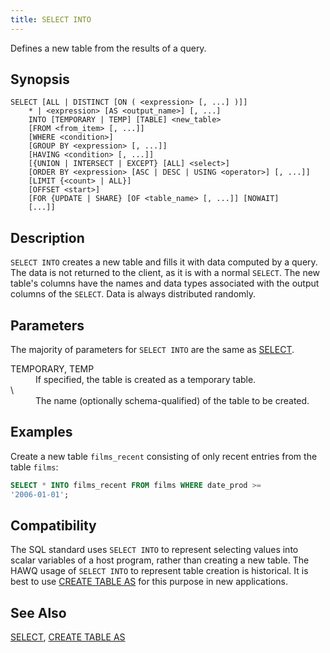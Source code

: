 ```yaml
---
title: SELECT INTO
---
```


<!--
Licensed to the Apache Software Foundation (ASF) under one
or more contributor license agreements.  See the NOTICE file
distributed with this work for additional information
regarding copyright ownership.  The ASF licenses this file
to you under the Apache License, Version 2.0 (the
"License"); you may not use this file except in compliance
with the License.  You may obtain a copy of the License at

  http://www.apache.org/licenses/LICENSE-2.0

Unless required by applicable law or agreed to in writing,
software distributed under the License is distributed on an
"AS IS" BASIS, WITHOUT WARRANTIES OR CONDITIONS OF ANY
KIND, either express or implied.  See the License for the
specific language governing permissions and limitations
under the License.
-->

Defines a new table from the results of a query.

## Synopsis<a id="topic1__section2"></a>

``` pre
SELECT [ALL | DISTINCT [ON ( <expression> [, ...] )]]
    * | <expression> [AS <output_name>] [, ...]
    INTO [TEMPORARY | TEMP] [TABLE] <new_table>
    [FROM <from_item> [, ...]]
    [WHERE <condition>]
    [GROUP BY <expression> [, ...]]
    [HAVING <condition> [, ...]]
    [{UNION | INTERSECT | EXCEPT} [ALL] <select>]
    [ORDER BY <expression> [ASC | DESC | USING <operator>] [, ...]]
    [LIMIT {<count> | ALL}]
    [OFFSET <start>]
    [FOR {UPDATE | SHARE} [OF <table_name> [, ...]] [NOWAIT]
    [...]]
```

## Description<a id="topic1__section3"></a>

`SELECT INTO` creates a new table and fills it with data computed by a query. The data is not returned to the client, as it is with a normal `SELECT`. The new table's columns have the names and data types associated with the output columns of the `SELECT`. Data is always distributed randomly.

## Parameters<a id="topic1__section4"></a>

The majority of parameters for `SELECT INTO` are the same as [SELECT](SELECT/index.html).

<dt>TEMPORARY,  
TEMP  </dt>
<dd>If specified, the table is created as a temporary table.</dd>

<dt> \<new\_table\>  </dt>
<dd>The name (optionally schema-qualified) of the table to be created.</dd>

## Examples<a id="topic1__section5"></a>

Create a new table `films_recent` consisting of only recent entries from the table `films`:

``` sql
SELECT * INTO films_recent FROM films WHERE date_prod >=
'2006-01-01';
```

## Compatibility<a id="topic1__section6"></a>

The SQL standard uses `SELECT INTO` to represent selecting values into scalar variables of a host program, rather than creating a new table. The HAWQ usage of `SELECT INTO` to represent table creation is historical. It is best to use [CREATE TABLE AS](CREATE-TABLE-AS/index.html) for this purpose in new applications.

## See Also<a id="topic1__section7"></a>

[SELECT](SELECT.html), [CREATE TABLE AS](CREATE-TABLE-AS/index.html)
